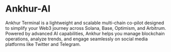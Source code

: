 # Ankhur-AI
Ankhur Terminal is a lightweight and scalable multi-chain co-pilot designed to simplify your Web3 journey across Solana, Base, Optimism, and Arbitrum. Powered by advanced AI capabilities, Ankhur helps you manage blockchain operations, analyze trends, and engage seamlessly on social media platforms like Twitter and Telegram.
